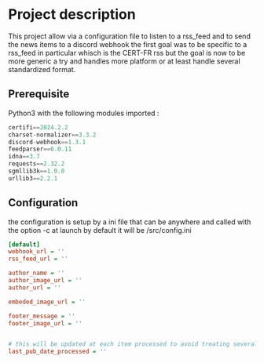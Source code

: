 # Project description

This project allow via a configuration file to listen to a rss_feed and to send the news items to a discord webhook
the first goal was to be specific to a rss_feed in particular whisch is the CERT-FR rss but the goal is now to be more generic a try and handles more platform or at least handle several standardized format.  


## Prerequisite


Python3 with the following modules imported :

```python 
certifi==2024.2.2
charset-normalizer==3.3.2
discord-webhook==1.3.1
feedparser==6.0.11
idna==3.7
requests==2.32.2
sgmllib3k==1.0.0
urllib3==2.2.1
```

## Configuration 

the configuration is setup by a ini file that can be anywhere and called with the option -c at launch by default it will be /src/config.ini

```ini
[default]
webhook_url = '' 
rss_feed_url = ''

author_name = ''
author_image_url = ''
author_url = ''

embeded_image_url = ''

footer_message = ''
footer_image_url = ''


# this will be updated at each item processed to avoid treating several time the same item 
last_pub_date_processed = ''
```

## 
